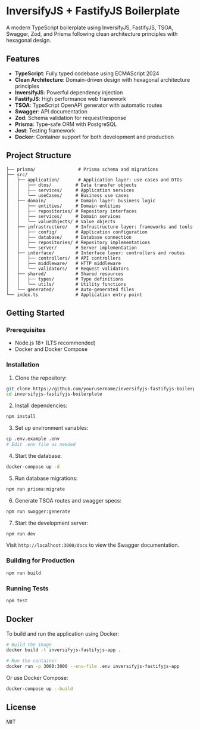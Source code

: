 # InversifyJS + FastifyJS Boilerplate

A modern TypeScript boilerplate using InversifyJS, FastifyJS, TSOA, Swagger, Zod, and Prisma following clean architecture principles with hexagonal design.

## Features

- **TypeScript**: Fully typed codebase using ECMAScript 2024
- **Clean Architecture**: Domain-driven design with hexagonal architecture principles
- **InversifyJS**: Powerful dependency injection
- **FastifyJS**: High performance web framework
- **TSOA**: TypeScript OpenAPI generator with automatic routes
- **Swagger**: API documentation
- **Zod**: Schema validation for request/response
- **Prisma**: Type-safe ORM with PostgreSQL
- **Jest**: Testing framework
- **Docker**: Container support for both development and production

## Project Structure

```
├── prisma/                # Prisma schema and migrations
├── src/
│   ├── application/       # Application layer: use cases and DTOs
│   │   ├── dtos/         # Data transfer objects
│   │   ├── services/     # Application services
│   │   └── useCases/     # Business use cases
│   ├── domain/           # Domain layer: business logic
│   │   ├── entities/     # Domain entities
│   │   ├── repositories/ # Repository interfaces
│   │   ├── services/     # Domain services
│   │   └── valueObjects/ # Value objects
│   ├── infrastructure/   # Infrastructure layer: frameworks and tools
│   │   ├── config/       # Application configuration
│   │   ├── database/     # Database connection
│   │   ├── repositories/ # Repository implementations
│   │   └── server/       # Server implementation
│   ├── interface/        # Interface layer: controllers and routes
│   │   ├── controllers/  # API controllers
│   │   ├── middleware/   # HTTP middleware
│   │   └── validators/   # Request validators
│   ├── shared/           # Shared resources
│   │   ├── types/        # Type definitions
│   │   └── utils/        # Utility functions
│   └── generated/        # Auto-generated files
└── index.ts              # Application entry point
```

## Getting Started

### Prerequisites

- Node.js 18+ (LTS recommended)
- Docker and Docker Compose

### Installation

1. Clone the repository:

```bash
git clone https://github.com/yourusername/inversifyjs-fastifyjs-boilerplate.git
cd inversifyjs-fastifyjs-boilerplate
```

2. Install dependencies:

```bash
npm install
```

3. Set up environment variables:

```bash
cp .env.example .env
# Edit .env file as needed
```

4. Start the database:

```bash
docker-compose up -d
```

5. Run database migrations:

```bash
npm run prisma:migrate
```

6. Generate TSOA routes and swagger specs:

```bash
npm run swagger:generate
```

7. Start the development server:

```bash
npm run dev
```

Visit `http://localhost:3000/docs` to view the Swagger documentation.

### Building for Production

```bash
npm run build
```

### Running Tests

```bash
npm test
```

## Docker

To build and run the application using Docker:

```bash
# Build the image
docker build -t inversifyjs-fastifyjs-app .

# Run the container
docker run -p 3000:3000 --env-file .env inversifyjs-fastifyjs-app
```

Or use Docker Compose:

```bash
docker-compose up --build
```

## License

MIT